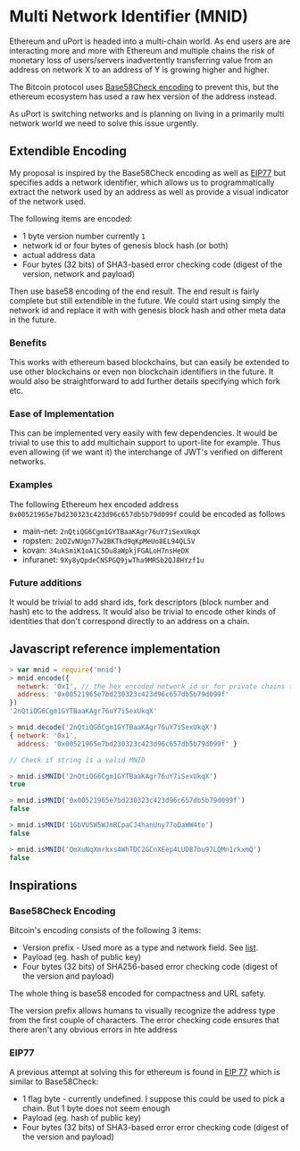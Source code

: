 # Multi Network Identifier (MNID)

Ethereum and uPort is headed into a multi-chain world. As end users are are interacting more and more with Ethereum and multiple chains the risk of monetary loss of users/servers inadvertently transferring value from an address on network X to an address of Y is growing higher and higher.

The Bitcoin protocol uses [Base58Check encoding](https://en.bitcoin.it/wiki/Base58Check_encoding) to prevent this, but the ethereum ecosystem has used a raw hex version of the address instead.

As uPort is switching networks and is planning on living in a primarily multi network world we need to solve this issue urgently.

## Extendible Encoding

My proposal is inspired by the Base58Check encoding as well as [EIP77](https://github.com/ethereum/EIPs/issues/77) but specifies adds a network identifier, which allows us to programmatically extract the network used by an address as well as provide a visual indicator of the network used.

The following items are encoded:

* 1 byte version number currently `1`
* network id or four bytes of genesis block hash (or both)
* actual address data
* Four bytes (32 bits) of SHA3-based error checking code (digest of the version, network and payload)

Then use base58 encoding of the end result. The end result is fairly complete but still extendible in the future. We could start using simply the network id and replace it with with genesis block hash and other meta data in the future.

### Benefits

This works with ethereum based blockchains, but can easily be extended to use other blockchains or even non blockchain identifiers in the future. It would also be straightforward to add further details specifying which fork etc.

### Ease of Implementation

This can be implemented very easily with few dependencies. It would be trivial to use this to add multichain support to uport-lite for example. Thus even allowing (if we want it) the interchange of JWT's verified on different networks.

### Examples

The following Ethereum hex encoded address `0x00521965e7bd230323c423d96c657db5b79d099f` could be encoded as follows


* main-net: `2nQtiQG6Cgm1GYTBaaKAgr76uY7iSexUkqX`
* ropsten: `2oDZvNUgn77w2BKTkd9qKpMeUo8EL94QL5V`
* kovan: `34ukSmiK1oA1C5Du8aWpkjFGALoH7nsHeDX`
* infuranet: `9Xy8yQpdeCNSPGQ9jwTha9MRSb2QJ8HYzf1u`

### Future additions

It would be trivial to add shard ids, fork descriptors (block number and hash) etc to the address. It would also be trivial to encode other kinds of identities that don't correspond directly to an address on a chain.

## Javascript reference implementation

```js
> var mnid = require('mnid')
> mnid.encode({
  network: '0x1', // the hex encoded network id or for private chains the hex encoded first 4 bytes of the genesis hash
  address: '0x00521965e7bd230323c423d96c657db5b79d099f'
})
'2nQtiQG6Cgm1GYTBaaKAgr76uY7iSexUkqX'

> mnid.decode('2nQtiQG6Cgm1GYTBaaKAgr76uY7iSexUkqX')
{ network: '0x1', 
  address: '0x00521965e7bd230323c423d96c657db5b79d099f' }

// Check if string is a valid MNID

> mnid.isMNID('2nQtiQG6Cgm1GYTBaaKAgr76uY7iSexUkqX')
true

> mnid.isMNID('0x00521965e7bd230323c423d96c657db5b79d099f')
false

> mnid.isMNID('1GbVUSW5WJmRCpaCJ4hanUny77oDaWW4to')
false

> mnid.isMNID('QmXuNqXmrkxs4WhTDC2GCnXEep4LUD87bu97LQMn1rkxmQ')
false
```

## Inspirations

### Base58Check Encoding

Bitcoin's encoding consists of the following 3 items:

* Version prefix - Used more as a type and network field. See [list](https://en.bitcoin.it/wiki/List_of_address_prefixes).
* Payload (eg. hash of public key)
* Four bytes (32 bits) of SHA256-based error checking code (digest of the version and payload)

The whole thing is base58 encoded for compactness and URL safety.

The version prefix allows humans to visually recognize the address type from the first couple of characters. The error checking code ensures that there aren't any obvious errors in hte address

### EIP77 

A previous attempt at solving this for ethereum is found in [EIP 77](https://github.com/ethereum/EIPs/issues/77) which is similar to Base58Check:

* 1 flag byte - currently undefined. I suppose this could be used to pick a chain. But 1 byte does not seem enough
* Payload (eg. hash of public key)
* Four bytes (32 bits) of  SHA3-based error error checking code (digest of the version and payload)

## 


